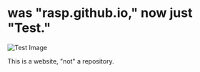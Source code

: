 # was "rasp.github.io," now just "Test."
![Test Image](https://i.vgy.me/0VYq7a.png)


This is a website, "not" a repository.
